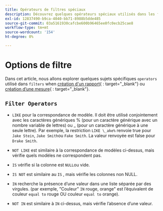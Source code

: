```yaml
---
title: Opérateurs de filtres spéciaux
description: Découvrez quelques opérateurs spéciaux utilisés dans les filtres lors de la création d’un rapport ou d’une mesure.
exl-id: 12837490-b9ca-4040-bb71-8988b5dde485
source-git-commit: 03a5161930cafcbe600b96465ee0fc0ecb25cae8
workflow-type: tm+mt
source-wordcount: '154'
ht-degree: 0%

---
```


# Options de filtre

Dans cet article, nous allons explorer quelques sujets spécifiques `operators` utilisé dans `filters` when [création d&#39;un rapport](../../tutorials/using-visual-report-builder.md){ : target=&quot;_blank&quot;} ou [création d’une mesure](../../data-user/reports/ess-manage-data-metrics.md){ : target=&quot;_blank&quot;}.

## `Filter Operators`

* `LIKE` pour la correspondance de modèle. Il doit être utilisé conjointement avec les caractères génériques % (pour un caractère générique avec un nombre variable de lettres) ou _ (pour un caractère générique à une seule lettre).  Par exemple, la restriction `LIKE \_ake%` renvoie true pour `Jake Stein`, `Jake Smith`ou `Fake Smith`.  La valeur renvoyée est false pour `Drake Smith`.

* `NOT LIKE` est similaire à la correspondance de modèles ci-dessus, mais vérifie quels modèles ne correspondent pas.

* `IS` vérifie si la colonne est `NULL`ou vide.

* `IS NOT` est similaire au `IS` , mais vérifie les colonnes non NULL.

* `IN` recherche la présence d’une valeur dans une liste séparée par des virgules. (par exemple, &quot;Couleur&quot; `IN` rouge, orange&quot; est l’équivalent de couleur `equal to` rouge OU couleur `equal to` orange).

* `NOT IN` est similaire à `IN` ci-dessus, mais vérifie l’absence d’une valeur.
